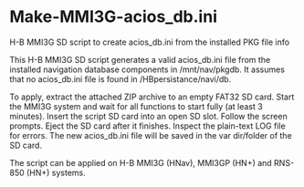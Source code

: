 # Make-MMI3G-acios_db.ini
H-B MMI3G SD script to create acios_db.ini from the installed PKG file info

This H-B MMI3G SD script generates a valid acios_db.ini file from the installed navigation database components in /mnt/nav/pkgdb.  It assumes that no acios_db.ini file is found in /HBpersistance/navi/db.

To apply, extract the attached ZIP archive to an empty FAT32 SD card.  Start the MMI3G system and wait for all functions to start fully (at least 3 minutes).  Insert the script SD card into an open SD slot.  Follow the screen prompts.  Eject the SD card after it finishes.  Inspect the plain-text LOG file for errors.  The new acios_db.ini file will be saved in the var dir/folder of the SD card.

The script can be applied on H-B MMI3G (HNav), MMI3GP (HN+) and RNS-850 (HN+) systems.
